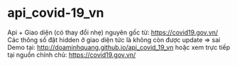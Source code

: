 # api_covid-19_vn
Api + Giao diện (có thay đổi nhẹ) nguyên gốc từ: https://covid19.gov.vn/ <br>
Các thông số đặt hidden ở giao diện tức là không còn được update => sai
Demo tại: http://doaminhquang.github.io/api_covid_19_vn hoặc xem trực tiếp tại nguồn chính chủ: https://covid19.gov.vn/
